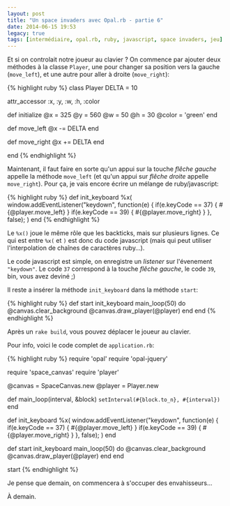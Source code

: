 ```yaml
---
layout: post
title: "Un space invaders avec Opal.rb - partie 6"
date: 2014-06-15 19:53
legacy: true
tags: [intermédiaire, opal.rb, ruby, javascript, space invaders, jeu]
---
```




Et si on controlait notre joueur au clavier ? On commence par ajouter deux
méthodes à la classe `Player`, une pour changer sa position vers la
gauche (`move_left`), et une autre pour aller à droite (`move_right`):

{% highlight ruby %}
class Player
  DELTA = 10

  attr_accessor :x, :y, :w, :h, :color

  def initialize
    @x = 325
    @y = 560
    @w = 50
    @h = 30
    @color = 'green'
  end

  def move_left
    @x -= DELTA
  end

  def move_right
    @x += DELTA
  end

end
{% endhighlight %}

<!-- more -->

Maintenant, il faut faire en sorte qu'un appui sur la touche *flêche gauche*
appelle la méthode `move_left` (et qu'un appui sur *flêche droite* appelle
`move_right`). Pour ça, je vais encore écrire un mélange de ruby/javascript:

{% highlight ruby %}
def init_keyboard
  %x(
    window.addEventListener("keydown",
      function(e) {
        if(e.keyCode == 37) { #{@player.move_left} }
        if(e.keyCode == 39) { #{@player.move_right} }
      },
      false);
  )
end
{% endhighlight %}

Le `%x()` joue le même rôle que les backticks, mais sur plusieurs lignes.
Ce qui est entre `%x(` et `)` est donc du code javascript (mais qui peut
utiliser l'interpolation de chaînes de caractères ruby…).

Le code javascript est simple, on enregistre un *listener* sur l'évenement
`"keydown"`. Le code `37` correspond à la touche *flêche gauche*, le code
`39`, bin, vous avez deviné ;)

Il reste a insérer la méthode `init_keyboard` dans la méthode `start`:

{% highlight ruby %}
def start
  init_keyboard
  main_loop(50) do
    @canvas.clear_background
    @canvas.draw_player(@player)
  end
end
{% endhighlight %}

Après un `rake build`, vous pouvez déplacer le joueur au clavier.

Pour info, voici le code complet de `application.rb`:

{% highlight ruby %}
require 'opal'
require 'opal-jquery'

require 'space_canvas'
require 'player'

@canvas = SpaceCanvas.new
@player = Player.new

def main_loop(interval, &block)
  `setInterval(#{block.to_n}, #{interval})`
end

def init_keyboard
  %x(
    window.addEventListener("keydown",
      function(e) {
        if(e.keyCode == 37) { #{@player.move_left} }
        if(e.keyCode == 39) { #{@player.move_right} }
      },
      false);
  )
end

def start
  init_keyboard
  main_loop(50) do
    @canvas.clear_background
    @canvas.draw_player(@player)
  end
end

start
{% endhighlight %}

Je pense que demain, on commencera à s'occuper des envahisseurs…



À demain.



